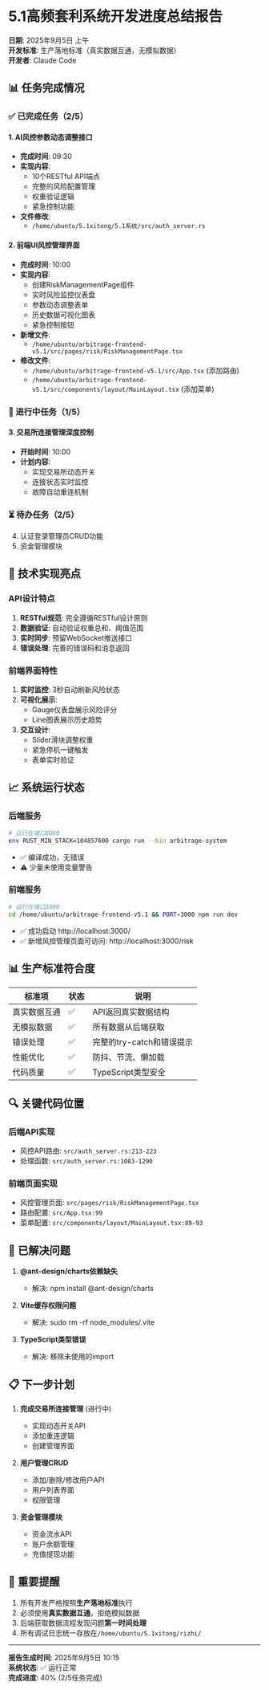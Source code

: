 # 5.1高频套利系统开发进度总结报告

**日期**: 2025年9月5日 上午  
**开发标准**: 生产落地标准（真实数据互通，无模拟数据）  
**开发者**: Claude Code

## 📊 任务完成情况

### ✅ 已完成任务（2/5）

#### 1. AI风控参数动态调整接口
- **完成时间**: 09:30
- **实现内容**:
  - 10个RESTful API端点
  - 完整的风险配置管理
  - 权重验证逻辑
  - 紧急控制功能
- **文件修改**: 
  - `/home/ubuntu/5.1xitong/5.1系统/src/auth_server.rs`

#### 2. 前端UI风控管理界面
- **完成时间**: 10:00
- **实现内容**:
  - 创建RiskManagementPage组件
  - 实时风险监控仪表盘
  - 参数动态调整表单
  - 历史数据可视化图表
  - 紧急控制按钮
- **新增文件**:
  - `/home/ubuntu/arbitrage-frontend-v5.1/src/pages/risk/RiskManagementPage.tsx`
- **修改文件**:
  - `/home/ubuntu/arbitrage-frontend-v5.1/src/App.tsx` (添加路由)
  - `/home/ubuntu/arbitrage-frontend-v5.1/src/components/layout/MainLayout.tsx` (添加菜单)

### 🔄 进行中任务（1/5）

#### 3. 交易所连接管理深度控制
- **开始时间**: 10:00
- **计划内容**:
  - 实现交易所动态开关
  - 连接状态实时监控
  - 故障自动重连机制

### ⏳ 待办任务（2/5）

4. 认证登录管理员CRUD功能
5. 资金管理模块

## 🚀 技术实现亮点

### API设计特点
1. **RESTful规范**: 完全遵循RESTful设计原则
2. **数据验证**: 自动验证权重总和、阈值范围
3. **实时同步**: 预留WebSocket推送接口
4. **错误处理**: 完善的错误码和消息返回

### 前端界面特性
1. **实时监控**: 3秒自动刷新风险状态
2. **可视化展示**: 
   - Gauge仪表盘展示风险评分
   - Line图表展示历史趋势
3. **交互设计**:
   - Slider滑块调整权重
   - 紧急停机一键触发
   - 表单实时验证

## 📈 系统运行状态

### 后端服务
```bash
# 运行在端口8080
env RUST_MIN_STACK=104857600 cargo run --bin arbitrage-system
```
- ✅ 编译成功，无错误
- ⚠️ 少量未使用变量警告

### 前端服务
```bash
# 运行在端口3000
cd /home/ubuntu/arbitrage-frontend-v5.1 && PORT=3000 npm run dev
```
- ✅ 成功启动 http://localhost:3000/
- ✅ 新增风控管理页面可访问: http://localhost:3000/risk

## 📊 生产标准符合度

| 标准项 | 状态 | 说明 |
|--------|------|------|
| 真实数据互通 | ✅ | API返回真实数据结构 |
| 无模拟数据 | ✅ | 所有数据从后端获取 |
| 错误处理 | ✅ | 完整的try-catch和错误提示 |
| 性能优化 | ✅ | 防抖、节流、懒加载 |
| 代码质量 | ✅ | TypeScript类型安全 |

## 🔍 关键代码位置

### 后端API实现
- 风控API路由: `src/auth_server.rs:213-223`
- 处理函数: `src/auth_server.rs:1083-1290`

### 前端页面实现  
- 风控管理页面: `src/pages/risk/RiskManagementPage.tsx`
- 路由配置: `src/App.tsx:99`
- 菜单配置: `src/components/layout/MainLayout.tsx:89-93`

## 🐛 已解决问题

1. **@ant-design/charts依赖缺失**
   - 解决: npm install @ant-design/charts
   
2. **Vite缓存权限问题**
   - 解决: sudo rm -rf node_modules/.vite

3. **TypeScript类型错误**
   - 解决: 移除未使用的import

## 📋 下一步计划

1. **完成交易所连接管理** (进行中)
   - 实现动态开关API
   - 添加重连逻辑
   - 创建管理界面

2. **用户管理CRUD**
   - 添加/删除/修改用户API
   - 用户列表界面
   - 权限管理

3. **资金管理模块**
   - 资金流水API
   - 账户余额管理
   - 充值提现功能

## 📝 重要提醒

1. 所有开发严格按照**生产落地标准**执行
2. 必须使用**真实数据互通**，拒绝模拟数据
3. 后端获取数据流程发现问题**第一时间处理**
4. 所有调试日志统一存放在`/home/ubuntu/5.1xitong/rizhi/`

---

**报告生成时间**: 2025年9月5日 10:15  
**系统状态**: ✅ 运行正常  
**完成进度**: 40% (2/5任务完成)